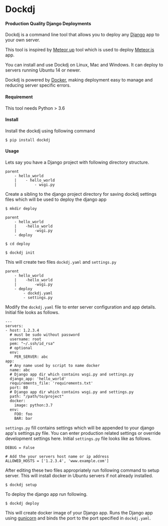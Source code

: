 # Dockdj

#### Production Quality Django Deployments

Dockdj is a command line tool that allows you to deploy any [Django](https://www.djangoproject.com/) app to your own server.

This tool is inspired by [Meteor up](http://meteor-up.com/) tool which is used to deploy [Meteor.js](https://www.meteor.com/) app.

You can install and use Dockdj on Linux, Mac and Windows. It can deploy to servers running Ubuntu 14 or newer.

Dockdj is powered by [Docker](http://www.docker.com/), making deployment easy to manage and reducing server specific errors.


#### Requirement

This tool needs Python > 3.6

#### Install

Install the dockdj using following command

    $ pip install dockdj


#### Usage

Lets say you have a Django project with following directory structure.

    parent
        - hello_world
        |    - hello_world
        |        - wsgi.py

Create a sibling to the django project directory for saving dockdj settings files which will be used to deploy the django app

    $ mkdir deploy
        
    parent
        - hello_world
        |    -hello_world
        |        -wsgi.py
        - deploy
    
    $ cd deploy

    $ dockdj init

This will create two files `dockdj.yaml` and `settings.py`

    parent
        - hello_world
        |    -hello_world
        |        -wsgi.py
        - deploy
            - dockdj.yaml
            - settings.py

Modify the `dockdj.yaml` file to enter server configuration and app details. Initial file looks as follows.

    ---
    servers:
    - host: 1.2.3.4
      # must be sudo without password
      username: root
      pem: "~/.ssh/id_rsa"
      # optional
      env:
        PER_SERVER: abc
    app:
      # Any name used by script to name docker
      name: abc
      # Django app dir which contains wsgi.py and settings.py
      django_app: 'hello_world'
      requirements_file: 'requirements.txt'
      port: 80
      # Django app dir which contains wsgi.py and settings.py
      path: "/path/to/project"
      docker:
        image: python:3.7
      env:
        FOO: foo
        BAR: bar

`settings.py` fill contains settings which will be appended to your django app's settings.py file. You can enter production related settings or override development settings here. Initial `settings.py` file looks like as follows.


    DEBUG = False

    # Add the your servers host name or ip address
    ALLOWED_HOSTS = ['1.2.3.4', 'www.example.com']


After editing these two files appropriately run following command to setup server. This will install docker in Ubuntu servers if not already installed.

    
    $ dockdj setup


To deploy the django app run following.

    $ dockdj deploy
    
This will create docker image of your Django app. Runs the Django app using [gunicorn](https://gunicorn.org/) and binds the port to the port specified in `dockdj.yaml`.
